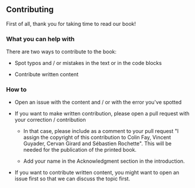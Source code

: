 ## Contributing 

First of all, thank you for taking time to read our book!

### What you can help with

There are two ways to contribute to the book: 

+ Spot typos and / or mistakes in the text or in the code blocks

+ Contribute written content 

### How to

+ Open an issue with the content and / or with the error you've spotted

+ If you want to make written contribution, please open a pull request with your correction / contribution 

  + In that case, please include as a comment to your pull request "I assign the 
      copyright of this contribution to Colin Fay, Vincent Guyader, Cervan Girard and 
      Sébastien Rochette". This will be needed for the publication of the printed 
      book.
  
  + Add your name in the Acknowledgment section in the introduction.

+ If you want to contribute written content, you might want to open an issue first so that we can discuss the topic first.
